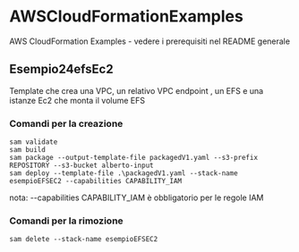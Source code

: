# AWSCloudFormationExamples
AWS CloudFormation Examples - vedere i prerequisiti nel README generale

## Esempio24efsEc2
Template che crea una VPC, un relativo VPC endpoint , un EFS e una istanze Ec2 che monta il volume EFS

### Comandi per la creazione

```
sam validate
sam build
sam package --output-template-file packagedV1.yaml --s3-prefix REPOSITORY --s3-bucket alberto-input
sam deploy --template-file .\packagedV1.yaml --stack-name esempioEFSEC2 --capabilities CAPABILITY_IAM

```
nota: --capabilities CAPABILITY_IAM è obbligatorio per le regole IAM

### Comandi per la rimozione
```
sam delete --stack-name esempioEFSEC2
``` 
